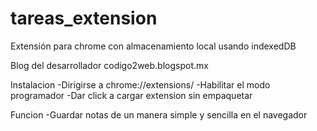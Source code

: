 # tareas_extension
Extensión para chrome con almacenamiento local usando indexedDB

Blog del desarrollador codigo2web.blogspot.mx

Instalacion
-Dirigirse a chrome://extensions/
-Habilitar el modo programador
-Dar click a cargar extension sin empaquetar

Funcion
-Guardar notas de un manera simple y sencilla en el navegador
